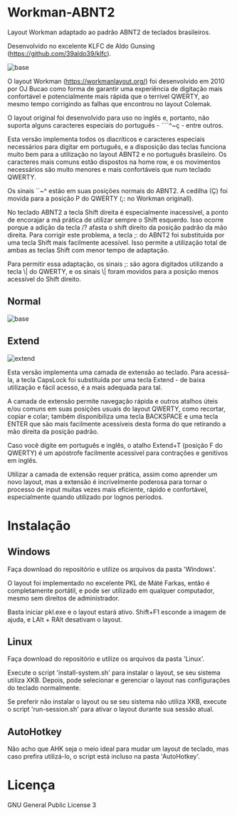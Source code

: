 # Workman-ABNT2
Layout Workman adaptado ao padrão ABNT2 de teclados brasileiros.

Desenvolvido no excelente KLFC de Aldo Gunsing (https://github.com/39aldo39/klfc).

![base](https://user-images.githubusercontent.com/62627597/133872516-dd592aff-1966-4e89-87c9-cb021e532919.png)

O layout Workman (https://workmanlayout.org/) foi desenvolvido em 2010 por OJ Bucao como forma de garantir uma experiência de digitação mais confortável e potencialmente mais rápida que o terrível QWERTY, ao mesmo tempo corrigindo as falhas que encontrou no layout Colemak.

O layout original foi desenvolvido para uso no inglês e, portanto, não suporta alguns caracteres especiais do português - ¨´`^~ç - entre outros.

Esta versão implementa todos os diacríticos e caracteres especiais necessários para digitar em português, e a disposição das teclas funciona muito bem para a utilização no layout ABNT2 e no português brasileiro. Os caracteres mais comuns estão dispostos na home row, e os movimentos necessários são muito menores e mais confortáveis que num teclado QWERTY.

Os sinais ´`~^ estão em suas posições normais do ABNT2. A cedilha (Ç) foi movida para a posição P do QWERTY (;: no Workman originall).

No teclado ABNT2 a tecla Shift direita é especialmente inacessível, a ponto de encorajar a má prática de utilizar sempre o Shift esquerdo. Isso ocorre porque a adição da tecla /? afasta o shift direito da posição padrão da mão direita. Para corrigir este problema, a tecla ;: do ABNT2 foi substituída por uma tecla Shift mais facilmente acessível. Isso permite a utilização total de ambas as teclas Shift com menor tempo de adaptação.

Para permitir essa adaptação, os sinais ;: são agora digitados utilizando a tecla \\| do QWERTY, e os sinais \\| foram movidos para a posição menos acessível do Shift direito.

## Normal

![base](https://user-images.githubusercontent.com/62627597/133872664-76314d93-d330-459d-8354-cf6522ebb364.png)

## Extend

![extend](https://user-images.githubusercontent.com/62627597/133872830-0d0f2ca3-d08e-45bd-ae10-a13e7b7aec48.png)

Esta versão implementa uma camada de extensão ao teclado. Para acessá-la, a tecla CapsLock foi substituída por uma tecla Extend - de baixa utilização e fácil acesso, é a mais adequada para tal. 

A camada de extensão permite navegação rápida e outros atalhos úteis e/ou comuns em suas posições usuais do layout QWERTY, como recortar, copiar e colar; também disponibiliza uma tecla BACKSPACE e uma tecla ENTER que são mais facilmente acessíveis desta forma do que retirando a mão direita da posição padrão. 

Caso você digite em português e inglês, o atalho Extend+T (posição F do QWERTY) é um apóstrofe facilmente acessível para contrações e genitivos em inglês.

Utilizar a camada de extensão requer prática, assim como aprender um novo layout, mas a extensão é incrivelmente poderosa para tornar o processo de input muitas vezes mais eficiente, rápido e confortável, especialmente quando utilizado por lognos períodos.

# Instalação

## Windows
Faça download do repositório e utilize os arquivos da pasta 'Windows'.

O layout foi implementado no excelente PKL de Máté Farkas, então é completamente portátil, e pode ser utilizado em qualquer computador, mesmo sem direitos de administrador.

Basta iniciar pkl.exe e o layout estará ativo. Shift+F1 esconde a imagem de ajuda, e LAlt + RAlt desativam o layout.

## Linux
Faça download do repositório e utilize os arquivos da pasta 'Linux'.

Execute o script 'install-system.sh' para instalar o layout, se seu sistema utiliza XKB. Depois, pode selecionar e gerenciar o layout nas configurações do teclado normalmente.

Se preferir não instalar o layout ou se seu sistema não utiliza XKB, execute o script 'run-session.sh' para ativar o layout durante sua sessão atual.

## AutoHotkey
Não acho que AHK seja o meio ideal para mudar um layout de teclado, mas caso prefira utilizá-lo, o script está incluso na pasta 'AutoHotkey'.

# Licença
GNU General Public License 3
